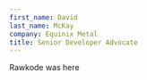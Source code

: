 ```yaml
---
first_name: David
last_name: McKay
company: Equinix Metal
title: Senior Developer Advocate
---
```


Rawkode was here
